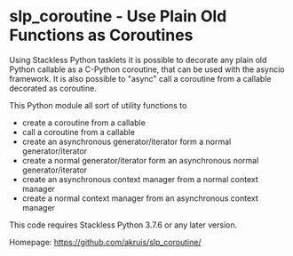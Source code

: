 # slp_coroutine - Use Plain Old Functions as Coroutines

Using Stackless Python tasklets it is possible to decorate any plain old
Python callable as a C-Python coroutine, that can be used with the
asyncio framework. It is also possible to "async" call a coroutine
from a callable decorated as coroutine.

This Python module all sort of utility functions to

 * create a coroutine from a callable
 * call a coroutine from a callable
 * create an asynchronous generator/iterator form a normal generator/iterator
 * create a normal generator/iterator form an asynchronous normal generator/iterator
 * create an asynchronous context manager from a normal context manager
 * create a normal context manager from an asynchronous context manager
 
This code requires Stackless Python 3.7.6 or any later version.

Homepage: https://github.com/akruis/slp_coroutine/

